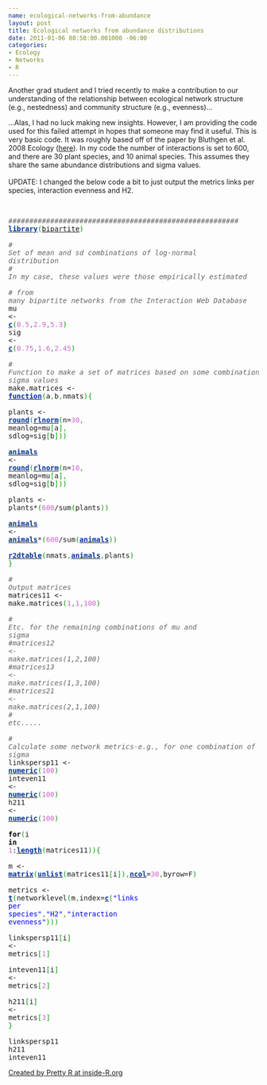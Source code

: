 ```yaml
--- 
name: ecological-networks-from-abundance
layout: post
title: Ecological networks from abundance distributions
date: 2011-01-06 08:58:00.001000 -06:00
categories: 
- Ecology
- Networks
- R
---
```


Another grad student and I tried recently to make a contribution to our understanding of the relationship between ecological network structure (e.g., nestedness) and community structure (e.g., evenness)...

...Alas, I had no luck making new insights. However, I am providing the code used for this failed attempt in hopes that someone may find it useful. This is very basic code. It was roughly based off of the paper by Bluthgen et al. 2008 Ecology (<a href="http://www.esajournals.org/doi/abs/10.1890/07-2121.1?journalCode=ecol">here</a>). In my code the number of interactions is set to 600, and there are 30 plant species, and 10 animal species. This assumes they share the same abundance distributions and sigma values. <br /><br />UPDATE: I changed the below code a bit to just output the metrics links per species, interaction evenness and H2.<br /><br /><div style="overflow: auto;"><div class="geshifilter"><pre class="r geshifilter-R" style="font-family: monospace;"><span style="color: #666666; font-style: italic;">#######################################################</span><br /><a href="http://inside-r.org/r-doc/base/library"><span style="color: #003399; font-weight: bold;">library</span></a><span style="color: #009900;">(</span><a href="http://www.blogger.com/packages/bipartite">bipartite</a><span style="color: #009900;">)</span><br />&nbsp;<br /><span style="color: #666666; font-style: italic;"># Set of mean and sd combinations of log-normal distribution</span><br /><span style="color: #666666; font-style: italic;"># In my case, these values were those empirically estimated </span><br /><span style="color: #666666; font-style: italic;"># from many bipartite networks from the Interaction Web Database</span><br />mu &lt;- <a href="http://inside-r.org/r-doc/base/c"><span style="color: #003399; font-weight: bold;">c</span></a><span style="color: #009900;">(</span><span style="color: #cc66cc;">0.5</span><span style="color: #339933;">,</span><span style="color: #cc66cc;">2.9</span><span style="color: #339933;">,</span><span style="color: #cc66cc;">5.3</span><span style="color: #009900;">)</span><br />sig &lt;- <a href="http://inside-r.org/r-doc/base/c"><span style="color: #003399; font-weight: bold;">c</span></a><span style="color: #009900;">(</span><span style="color: #cc66cc;">0.75</span><span style="color: #339933;">,</span><span style="color: #cc66cc;">1.6</span><span style="color: #339933;">,</span><span style="color: #cc66cc;">2.45</span><span style="color: #009900;">)</span><br />&nbsp;<br /><span style="color: #666666; font-style: italic;"># Function to make a set of matrices based on some combination of mu and sigma values</span><br />make.matrices &lt;- <a href="http://inside-r.org/r-doc/base/function"><span style="color: #003399; font-weight: bold;">function</span></a><span style="color: #009900;">(</span>a<span style="color: #339933;">,</span>b<span style="color: #339933;">,</span>nmats<span style="color: #009900;">)</span><span style="color: #009900;">{</span><br /> plants &lt;- <a href="http://inside-r.org/r-doc/base/round"><span style="color: #003399; font-weight: bold;">round</span></a><span style="color: #009900;">(</span><a href="http://inside-r.org/r-doc/stats/rlnorm"><span style="color: #003399; font-weight: bold;">rlnorm</span></a><span style="color: #009900;">(</span>n=<span style="color: #cc66cc;">30</span><span style="color: #339933;">,</span> meanlog=mu<span style="color: #009900;">[</span>a<span style="color: #009900;">]</span><span style="color: #339933;">,</span> sdlog=sig<span style="color: #009900;">[</span>b<span style="color: #009900;">]</span><span style="color: #009900;">)</span><span style="color: #009900;">)</span><br /> <a href="http://inside-r.org/r-doc/cluster/animals"><span style="color: #003399; font-weight: bold;">animals</span></a> &lt;- <a href="http://inside-r.org/r-doc/base/round"><span style="color: #003399; font-weight: bold;">round</span></a><span style="color: #009900;">(</span><a href="http://inside-r.org/r-doc/stats/rlnorm"><span style="color: #003399; font-weight: bold;">rlnorm</span></a><span style="color: #009900;">(</span>n=<span style="color: #cc66cc;">10</span><span style="color: #339933;">,</span> meanlog=mu<span style="color: #009900;">[</span>a<span style="color: #009900;">]</span><span style="color: #339933;">,</span> sdlog=sig<span style="color: #009900;">[</span>b<span style="color: #009900;">]</span><span style="color: #009900;">)</span><span style="color: #009900;">)</span><br /> plants &lt;- plants*<span style="color: #009900;">(</span><span style="color: #cc66cc;">600</span>/sum<span style="color: #009900;">(</span>plants<span style="color: #009900;">)</span><span style="color: #009900;">)</span><br /> <a href="http://inside-r.org/r-doc/cluster/animals"><span style="color: #003399; font-weight: bold;">animals</span></a> &lt;- <a href="http://inside-r.org/r-doc/cluster/animals"><span style="color: #003399; font-weight: bold;">animals</span></a>*<span style="color: #009900;">(</span><span style="color: #cc66cc;">600</span>/sum<span style="color: #009900;">(</span><a href="http://inside-r.org/r-doc/cluster/animals"><span style="color: #003399; font-weight: bold;">animals</span></a><span style="color: #009900;">)</span><span style="color: #009900;">)</span><br /> <a href="http://inside-r.org/r-doc/stats/r2dtable"><span style="color: #003399; font-weight: bold;">r2dtable</span></a><span style="color: #009900;">(</span>nmats<span style="color: #339933;">,</span><a href="http://inside-r.org/r-doc/cluster/animals"><span style="color: #003399; font-weight: bold;">animals</span></a><span style="color: #339933;">,</span>plants<span style="color: #009900;">)</span><br /><span style="color: #009900;">}</span><br />&nbsp;<br /><span style="color: #666666; font-style: italic;"># Output matrices</span><br />matrices11 &lt;- make.matrices<span style="color: #009900;">(</span><span style="color: #cc66cc;">1</span><span style="color: #339933;">,</span><span style="color: #cc66cc;">1</span><span style="color: #339933;">,</span><span style="color: #cc66cc;">100</span><span style="color: #009900;">)</span><br />&nbsp;<br /><span style="color: #666666; font-style: italic;"># Etc. for the remaining combinations of mu and sigma</span><br /><span style="color: #666666; font-style: italic;">#matrices12 &lt;- make.matrices(1,2,100)</span><br /><span style="color: #666666; font-style: italic;">#matrices13 &lt;- make.matrices(1,3,100)</span><br /><span style="color: #666666; font-style: italic;">#matrices21 &lt;- make.matrices(2,1,100)</span><br /><span style="color: #666666; font-style: italic;"># etc.....</span><br />&nbsp;<br /><span style="color: #666666; font-style: italic;"># Calculate some network metrics-e.g., for one combination of mu and sigma</span><br />linkspersp11 &lt;- <a href="http://inside-r.org/r-doc/base/numeric"><span style="color: #003399; font-weight: bold;">numeric</span></a><span style="color: #009900;">(</span><span style="color: #cc66cc;">100</span><span style="color: #009900;">)</span><br />inteven11 &lt;- <a href="http://inside-r.org/r-doc/base/numeric"><span style="color: #003399; font-weight: bold;">numeric</span></a><span style="color: #009900;">(</span><span style="color: #cc66cc;">100</span><span style="color: #009900;">)</span><br />h211 &lt;- <a href="http://inside-r.org/r-doc/base/numeric"><span style="color: #003399; font-weight: bold;">numeric</span></a><span style="color: #009900;">(</span><span style="color: #cc66cc;">100</span><span style="color: #009900;">)</span><br />&nbsp;<br /><span style="color: black; font-weight: bold;">for</span><span style="color: #009900;">(</span>i <span style="color: black; font-weight: bold;">in</span> <span style="color: #cc66cc;">1</span>:<a href="http://inside-r.org/r-doc/base/length"><span style="color: #003399; font-weight: bold;">length</span></a><span style="color: #009900;">(</span>matrices11<span style="color: #009900;">)</span><span style="color: #009900;">)</span><span style="color: #009900;">{</span><br />  m &lt;- <a href="http://inside-r.org/r-doc/base/matrix"><span style="color: #003399; font-weight: bold;">matrix</span></a><span style="color: #009900;">(</span><a href="http://inside-r.org/r-doc/base/unlist"><span style="color: #003399; font-weight: bold;">unlist</span></a><span style="color: #009900;">(</span>matrices11<span style="color: #009900;">[</span>i<span style="color: #009900;">]</span><span style="color: #009900;">)</span><span style="color: #339933;">,</span><a href="http://inside-r.org/r-doc/base/ncol"><span style="color: #003399; font-weight: bold;">ncol</span></a>=<span style="color: #cc66cc;">30</span><span style="color: #339933;">,</span>byrow=F<span style="color: #009900;">)</span><br />  metrics &lt;- <a href="http://inside-r.org/r-doc/base/t"><span style="color: #003399; font-weight: bold;">t</span></a><span style="color: #009900;">(</span>networklevel<span style="color: #009900;">(</span>m<span style="color: #339933;">,</span>index=<a href="http://inside-r.org/r-doc/base/c"><span style="color: #003399; font-weight: bold;">c</span></a><span style="color: #009900;">(</span><span style="color: blue;">"links per species"</span><span style="color: #339933;">,</span><span style="color: blue;">"H2"</span><span style="color: #339933;">,</span><span style="color: blue;">"interaction evenness"</span><span style="color: #009900;">)</span><span style="color: #009900;">)</span><span style="color: #009900;">)</span><br />  linkspersp11<span style="color: #009900;">[</span>i<span style="color: #009900;">]</span> &lt;- metrics<span style="color: #009900;">[</span><span style="color: #cc66cc;">1</span><span style="color: #009900;">]</span><br /> inteven11<span style="color: #009900;">[</span>i<span style="color: #009900;">]</span> &lt;- metrics<span style="color: #009900;">[</span><span style="color: #cc66cc;">2</span><span style="color: #009900;">]</span><br /> h211<span style="color: #009900;">[</span>i<span style="color: #009900;">]</span> &lt;- metrics<span style="color: #009900;">[</span><span style="color: #cc66cc;">3</span><span style="color: #009900;">]</span><br /><span style="color: #009900;">}</span><br />&nbsp;<br />linkspersp11<br />h211<br />inteven11</pre></div></div><a href="http://www.inside-r.org/pretty-r" title="Created by Pretty R at inside-R.org">Created by Pretty R at inside-R.org</a>
